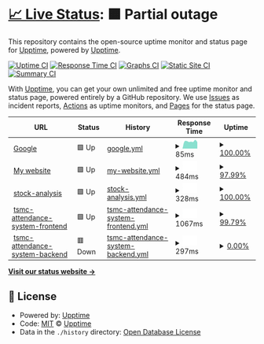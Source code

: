 # [📈 Live Status](https://demo.upptime.js.org): <!--live status--> **🟧 Partial outage**

This repository contains the open-source uptime monitor and status page for [Upptime](https://upptime.js.org), powered by [Upptime](https://github.com/upptime/upptime).

[![Uptime CI](https://github.com/upptime/upptime/workflows/Uptime%20CI/badge.svg)](https://github.com/upptime/upptime/actions?query=workflow%3A%22Uptime+CI%22)
[![Response Time CI](https://github.com/upptime/upptime/workflows/Response%20Time%20CI/badge.svg)](https://github.com/upptime/upptime/actions?query=workflow%3A%22Response+Time+CI%22)
[![Graphs CI](https://github.com/upptime/upptime/workflows/Graphs%20CI/badge.svg)](https://github.com/upptime/upptime/actions?query=workflow%3A%22Graphs+CI%22)
[![Static Site CI](https://github.com/upptime/upptime/workflows/Static%20Site%20CI/badge.svg)](https://github.com/upptime/upptime/actions?query=workflow%3A%22Static+Site+CI%22)
[![Summary CI](https://github.com/upptime/upptime/workflows/Summary%20CI/badge.svg)](https://github.com/upptime/upptime/actions?query=workflow%3A%22Summary+CI%22)

With [Upptime](https://upptime.js.org), you can get your own unlimited and free uptime monitor and status page, powered entirely by a GitHub repository. We use [Issues](https://github.com/upptime/upptime/issues) as incident reports, [Actions](https://github.com/upptime/upptime/actions) as uptime monitors, and [Pages](https://demo.upptime.js.org) for the status page.

<!--start: status pages-->
<!-- This summary is generated by Upptime (https://github.com/upptime/upptime) -->
<!-- Do not edit this manually, your changes will be overwritten -->
<!-- prettier-ignore -->
| URL | Status | History | Response Time | Uptime |
| --- | ------ | ------- | ------------- | ------ |
| <img alt="" src="https://icons.duckduckgo.com/ip3/www.google.com.ico" height="13"> [Google](https://www.google.com) | 🟩 Up | [google.yml](https://github.com/JunTingLin/upptime/commits/HEAD/history/google.yml) | <details><summary><img alt="Response time graph" src="./graphs/google/response-time-week.png" height="20"> 85ms</summary><br><a href="https://demo.upptime.js.org/history/google"><img alt="Response time 111" src="https://img.shields.io/endpoint?url=https%3A%2F%2Fraw.githubusercontent.com%2FJunTingLin%2Fupptime%2FHEAD%2Fapi%2Fgoogle%2Fresponse-time.json"></a><br><a href="https://demo.upptime.js.org/history/google"><img alt="24-hour response time 75" src="https://img.shields.io/endpoint?url=https%3A%2F%2Fraw.githubusercontent.com%2FJunTingLin%2Fupptime%2FHEAD%2Fapi%2Fgoogle%2Fresponse-time-day.json"></a><br><a href="https://demo.upptime.js.org/history/google"><img alt="7-day response time 85" src="https://img.shields.io/endpoint?url=https%3A%2F%2Fraw.githubusercontent.com%2FJunTingLin%2Fupptime%2FHEAD%2Fapi%2Fgoogle%2Fresponse-time-week.json"></a><br><a href="https://demo.upptime.js.org/history/google"><img alt="30-day response time 95" src="https://img.shields.io/endpoint?url=https%3A%2F%2Fraw.githubusercontent.com%2FJunTingLin%2Fupptime%2FHEAD%2Fapi%2Fgoogle%2Fresponse-time-month.json"></a><br><a href="https://demo.upptime.js.org/history/google"><img alt="1-year response time 112" src="https://img.shields.io/endpoint?url=https%3A%2F%2Fraw.githubusercontent.com%2FJunTingLin%2Fupptime%2FHEAD%2Fapi%2Fgoogle%2Fresponse-time-year.json"></a></details> | <details><summary><a href="https://demo.upptime.js.org/history/google">100.00%</a></summary><a href="https://demo.upptime.js.org/history/google"><img alt="All-time uptime 100.00%" src="https://img.shields.io/endpoint?url=https%3A%2F%2Fraw.githubusercontent.com%2FJunTingLin%2Fupptime%2FHEAD%2Fapi%2Fgoogle%2Fuptime.json"></a><br><a href="https://demo.upptime.js.org/history/google"><img alt="24-hour uptime 100.00%" src="https://img.shields.io/endpoint?url=https%3A%2F%2Fraw.githubusercontent.com%2FJunTingLin%2Fupptime%2FHEAD%2Fapi%2Fgoogle%2Fuptime-day.json"></a><br><a href="https://demo.upptime.js.org/history/google"><img alt="7-day uptime 100.00%" src="https://img.shields.io/endpoint?url=https%3A%2F%2Fraw.githubusercontent.com%2FJunTingLin%2Fupptime%2FHEAD%2Fapi%2Fgoogle%2Fuptime-week.json"></a><br><a href="https://demo.upptime.js.org/history/google"><img alt="30-day uptime 100.00%" src="https://img.shields.io/endpoint?url=https%3A%2F%2Fraw.githubusercontent.com%2FJunTingLin%2Fupptime%2FHEAD%2Fapi%2Fgoogle%2Fuptime-month.json"></a><br><a href="https://demo.upptime.js.org/history/google"><img alt="1-year uptime 99.99%" src="https://img.shields.io/endpoint?url=https%3A%2F%2Fraw.githubusercontent.com%2FJunTingLin%2Fupptime%2FHEAD%2Fapi%2Fgoogle%2Fuptime-year.json"></a></details>
| <img alt="" src="https://icons.duckduckgo.com/ip3/junting.info.ico" height="13"> [My website](https://junting.info/) | 🟩 Up | [my-website.yml](https://github.com/JunTingLin/upptime/commits/HEAD/history/my-website.yml) | <details><summary><img alt="Response time graph" src="./graphs/my-website/response-time-week.png" height="20"> 484ms</summary><br><a href="https://demo.upptime.js.org/history/my-website"><img alt="Response time 1525" src="https://img.shields.io/endpoint?url=https%3A%2F%2Fraw.githubusercontent.com%2FJunTingLin%2Fupptime%2FHEAD%2Fapi%2Fmy-website%2Fresponse-time.json"></a><br><a href="https://demo.upptime.js.org/history/my-website"><img alt="24-hour response time 520" src="https://img.shields.io/endpoint?url=https%3A%2F%2Fraw.githubusercontent.com%2FJunTingLin%2Fupptime%2FHEAD%2Fapi%2Fmy-website%2Fresponse-time-day.json"></a><br><a href="https://demo.upptime.js.org/history/my-website"><img alt="7-day response time 484" src="https://img.shields.io/endpoint?url=https%3A%2F%2Fraw.githubusercontent.com%2FJunTingLin%2Fupptime%2FHEAD%2Fapi%2Fmy-website%2Fresponse-time-week.json"></a><br><a href="https://demo.upptime.js.org/history/my-website"><img alt="30-day response time 458" src="https://img.shields.io/endpoint?url=https%3A%2F%2Fraw.githubusercontent.com%2FJunTingLin%2Fupptime%2FHEAD%2Fapi%2Fmy-website%2Fresponse-time-month.json"></a><br><a href="https://demo.upptime.js.org/history/my-website"><img alt="1-year response time 1133" src="https://img.shields.io/endpoint?url=https%3A%2F%2Fraw.githubusercontent.com%2FJunTingLin%2Fupptime%2FHEAD%2Fapi%2Fmy-website%2Fresponse-time-year.json"></a></details> | <details><summary><a href="https://demo.upptime.js.org/history/my-website">97.99%</a></summary><a href="https://demo.upptime.js.org/history/my-website"><img alt="All-time uptime 70.82%" src="https://img.shields.io/endpoint?url=https%3A%2F%2Fraw.githubusercontent.com%2FJunTingLin%2Fupptime%2FHEAD%2Fapi%2Fmy-website%2Fuptime.json"></a><br><a href="https://demo.upptime.js.org/history/my-website"><img alt="24-hour uptime 94.98%" src="https://img.shields.io/endpoint?url=https%3A%2F%2Fraw.githubusercontent.com%2FJunTingLin%2Fupptime%2FHEAD%2Fapi%2Fmy-website%2Fuptime-day.json"></a><br><a href="https://demo.upptime.js.org/history/my-website"><img alt="7-day uptime 97.99%" src="https://img.shields.io/endpoint?url=https%3A%2F%2Fraw.githubusercontent.com%2FJunTingLin%2Fupptime%2FHEAD%2Fapi%2Fmy-website%2Fuptime-week.json"></a><br><a href="https://demo.upptime.js.org/history/my-website"><img alt="30-day uptime 99.48%" src="https://img.shields.io/endpoint?url=https%3A%2F%2Fraw.githubusercontent.com%2FJunTingLin%2Fupptime%2FHEAD%2Fapi%2Fmy-website%2Fuptime-month.json"></a><br><a href="https://demo.upptime.js.org/history/my-website"><img alt="1-year uptime 79.22%" src="https://img.shields.io/endpoint?url=https%3A%2F%2Fraw.githubusercontent.com%2FJunTingLin%2Fupptime%2FHEAD%2Fapi%2Fmy-website%2Fuptime-year.json"></a></details>
| <img alt="" src="https://icons.duckduckgo.com/ip3/140.112.91.62.ico" height="13"> [stock-analysis](http://140.112.91.62:5000/) | 🟩 Up | [stock-analysis.yml](https://github.com/JunTingLin/upptime/commits/HEAD/history/stock-analysis.yml) | <details><summary><img alt="Response time graph" src="./graphs/stock-analysis/response-time-week.png" height="20"> 328ms</summary><br><a href="https://demo.upptime.js.org/history/stock-analysis"><img alt="Response time 337" src="https://img.shields.io/endpoint?url=https%3A%2F%2Fraw.githubusercontent.com%2FJunTingLin%2Fupptime%2FHEAD%2Fapi%2Fstock-analysis%2Fresponse-time.json"></a><br><a href="https://demo.upptime.js.org/history/stock-analysis"><img alt="24-hour response time 386" src="https://img.shields.io/endpoint?url=https%3A%2F%2Fraw.githubusercontent.com%2FJunTingLin%2Fupptime%2FHEAD%2Fapi%2Fstock-analysis%2Fresponse-time-day.json"></a><br><a href="https://demo.upptime.js.org/history/stock-analysis"><img alt="7-day response time 328" src="https://img.shields.io/endpoint?url=https%3A%2F%2Fraw.githubusercontent.com%2FJunTingLin%2Fupptime%2FHEAD%2Fapi%2Fstock-analysis%2Fresponse-time-week.json"></a><br><a href="https://demo.upptime.js.org/history/stock-analysis"><img alt="30-day response time 337" src="https://img.shields.io/endpoint?url=https%3A%2F%2Fraw.githubusercontent.com%2FJunTingLin%2Fupptime%2FHEAD%2Fapi%2Fstock-analysis%2Fresponse-time-month.json"></a><br><a href="https://demo.upptime.js.org/history/stock-analysis"><img alt="1-year response time 337" src="https://img.shields.io/endpoint?url=https%3A%2F%2Fraw.githubusercontent.com%2FJunTingLin%2Fupptime%2FHEAD%2Fapi%2Fstock-analysis%2Fresponse-time-year.json"></a></details> | <details><summary><a href="https://demo.upptime.js.org/history/stock-analysis">100.00%</a></summary><a href="https://demo.upptime.js.org/history/stock-analysis"><img alt="All-time uptime 85.10%" src="https://img.shields.io/endpoint?url=https%3A%2F%2Fraw.githubusercontent.com%2FJunTingLin%2Fupptime%2FHEAD%2Fapi%2Fstock-analysis%2Fuptime.json"></a><br><a href="https://demo.upptime.js.org/history/stock-analysis"><img alt="24-hour uptime 100.00%" src="https://img.shields.io/endpoint?url=https%3A%2F%2Fraw.githubusercontent.com%2FJunTingLin%2Fupptime%2FHEAD%2Fapi%2Fstock-analysis%2Fuptime-day.json"></a><br><a href="https://demo.upptime.js.org/history/stock-analysis"><img alt="7-day uptime 100.00%" src="https://img.shields.io/endpoint?url=https%3A%2F%2Fraw.githubusercontent.com%2FJunTingLin%2Fupptime%2FHEAD%2Fapi%2Fstock-analysis%2Fuptime-week.json"></a><br><a href="https://demo.upptime.js.org/history/stock-analysis"><img alt="30-day uptime 76.80%" src="https://img.shields.io/endpoint?url=https%3A%2F%2Fraw.githubusercontent.com%2FJunTingLin%2Fupptime%2FHEAD%2Fapi%2Fstock-analysis%2Fuptime-month.json"></a><br><a href="https://demo.upptime.js.org/history/stock-analysis"><img alt="1-year uptime 85.10%" src="https://img.shields.io/endpoint?url=https%3A%2F%2Fraw.githubusercontent.com%2FJunTingLin%2Fupptime%2FHEAD%2Fapi%2Fstock-analysis%2Fuptime-year.json"></a></details>
| <img alt="" src="https://icons.duckduckgo.com/ip3/tsmc-attendance-system.junting.info.ico" height="13"> [tsmc-attendance-system-frontend](https://tsmc-attendance-system.junting.info/) | 🟩 Up | [tsmc-attendance-system-frontend.yml](https://github.com/JunTingLin/upptime/commits/HEAD/history/tsmc-attendance-system-frontend.yml) | <details><summary><img alt="Response time graph" src="./graphs/tsmc-attendance-system-frontend/response-time-week.png" height="20"> 1067ms</summary><br><a href="https://demo.upptime.js.org/history/tsmc-attendance-system-frontend"><img alt="Response time 400" src="https://img.shields.io/endpoint?url=https%3A%2F%2Fraw.githubusercontent.com%2FJunTingLin%2Fupptime%2FHEAD%2Fapi%2Ftsmc-attendance-system-frontend%2Fresponse-time.json"></a><br><a href="https://demo.upptime.js.org/history/tsmc-attendance-system-frontend"><img alt="24-hour response time 377" src="https://img.shields.io/endpoint?url=https%3A%2F%2Fraw.githubusercontent.com%2FJunTingLin%2Fupptime%2FHEAD%2Fapi%2Ftsmc-attendance-system-frontend%2Fresponse-time-day.json"></a><br><a href="https://demo.upptime.js.org/history/tsmc-attendance-system-frontend"><img alt="7-day response time 1067" src="https://img.shields.io/endpoint?url=https%3A%2F%2Fraw.githubusercontent.com%2FJunTingLin%2Fupptime%2FHEAD%2Fapi%2Ftsmc-attendance-system-frontend%2Fresponse-time-week.json"></a><br><a href="https://demo.upptime.js.org/history/tsmc-attendance-system-frontend"><img alt="30-day response time 584" src="https://img.shields.io/endpoint?url=https%3A%2F%2Fraw.githubusercontent.com%2FJunTingLin%2Fupptime%2FHEAD%2Fapi%2Ftsmc-attendance-system-frontend%2Fresponse-time-month.json"></a><br><a href="https://demo.upptime.js.org/history/tsmc-attendance-system-frontend"><img alt="1-year response time 400" src="https://img.shields.io/endpoint?url=https%3A%2F%2Fraw.githubusercontent.com%2FJunTingLin%2Fupptime%2FHEAD%2Fapi%2Ftsmc-attendance-system-frontend%2Fresponse-time-year.json"></a></details> | <details><summary><a href="https://demo.upptime.js.org/history/tsmc-attendance-system-frontend">99.79%</a></summary><a href="https://demo.upptime.js.org/history/tsmc-attendance-system-frontend"><img alt="All-time uptime 99.98%" src="https://img.shields.io/endpoint?url=https%3A%2F%2Fraw.githubusercontent.com%2FJunTingLin%2Fupptime%2FHEAD%2Fapi%2Ftsmc-attendance-system-frontend%2Fuptime.json"></a><br><a href="https://demo.upptime.js.org/history/tsmc-attendance-system-frontend"><img alt="24-hour uptime 100.00%" src="https://img.shields.io/endpoint?url=https%3A%2F%2Fraw.githubusercontent.com%2FJunTingLin%2Fupptime%2FHEAD%2Fapi%2Ftsmc-attendance-system-frontend%2Fuptime-day.json"></a><br><a href="https://demo.upptime.js.org/history/tsmc-attendance-system-frontend"><img alt="7-day uptime 99.79%" src="https://img.shields.io/endpoint?url=https%3A%2F%2Fraw.githubusercontent.com%2FJunTingLin%2Fupptime%2FHEAD%2Fapi%2Ftsmc-attendance-system-frontend%2Fuptime-week.json"></a><br><a href="https://demo.upptime.js.org/history/tsmc-attendance-system-frontend"><img alt="30-day uptime 99.95%" src="https://img.shields.io/endpoint?url=https%3A%2F%2Fraw.githubusercontent.com%2FJunTingLin%2Fupptime%2FHEAD%2Fapi%2Ftsmc-attendance-system-frontend%2Fuptime-month.json"></a><br><a href="https://demo.upptime.js.org/history/tsmc-attendance-system-frontend"><img alt="1-year uptime 99.98%" src="https://img.shields.io/endpoint?url=https%3A%2F%2Fraw.githubusercontent.com%2FJunTingLin%2Fupptime%2FHEAD%2Fapi%2Ftsmc-attendance-system-frontend%2Fuptime-year.json"></a></details>
| <img alt="" src="https://icons.duckduckgo.com/ip3/attendance-system-api-752674193588.asia-east1.run.app.ico" height="13"> [tsmc-attendance-system-backend](https://attendance-system-api-752674193588.asia-east1.run.app/swagger-ui/index.html) | 🟥 Down | [tsmc-attendance-system-backend.yml](https://github.com/JunTingLin/upptime/commits/HEAD/history/tsmc-attendance-system-backend.yml) | <details><summary><img alt="Response time graph" src="./graphs/tsmc-attendance-system-backend/response-time-week.png" height="20"> 297ms</summary><br><a href="https://demo.upptime.js.org/history/tsmc-attendance-system-backend"><img alt="Response time 319" src="https://img.shields.io/endpoint?url=https%3A%2F%2Fraw.githubusercontent.com%2FJunTingLin%2Fupptime%2FHEAD%2Fapi%2Ftsmc-attendance-system-backend%2Fresponse-time.json"></a><br><a href="https://demo.upptime.js.org/history/tsmc-attendance-system-backend"><img alt="24-hour response time 415" src="https://img.shields.io/endpoint?url=https%3A%2F%2Fraw.githubusercontent.com%2FJunTingLin%2Fupptime%2FHEAD%2Fapi%2Ftsmc-attendance-system-backend%2Fresponse-time-day.json"></a><br><a href="https://demo.upptime.js.org/history/tsmc-attendance-system-backend"><img alt="7-day response time 297" src="https://img.shields.io/endpoint?url=https%3A%2F%2Fraw.githubusercontent.com%2FJunTingLin%2Fupptime%2FHEAD%2Fapi%2Ftsmc-attendance-system-backend%2Fresponse-time-week.json"></a><br><a href="https://demo.upptime.js.org/history/tsmc-attendance-system-backend"><img alt="30-day response time 300" src="https://img.shields.io/endpoint?url=https%3A%2F%2Fraw.githubusercontent.com%2FJunTingLin%2Fupptime%2FHEAD%2Fapi%2Ftsmc-attendance-system-backend%2Fresponse-time-month.json"></a><br><a href="https://demo.upptime.js.org/history/tsmc-attendance-system-backend"><img alt="1-year response time 319" src="https://img.shields.io/endpoint?url=https%3A%2F%2Fraw.githubusercontent.com%2FJunTingLin%2Fupptime%2FHEAD%2Fapi%2Ftsmc-attendance-system-backend%2Fresponse-time-year.json"></a></details> | <details><summary><a href="https://demo.upptime.js.org/history/tsmc-attendance-system-backend">0.00%</a></summary><a href="https://demo.upptime.js.org/history/tsmc-attendance-system-backend"><img alt="All-time uptime 14.79%" src="https://img.shields.io/endpoint?url=https%3A%2F%2Fraw.githubusercontent.com%2FJunTingLin%2Fupptime%2FHEAD%2Fapi%2Ftsmc-attendance-system-backend%2Fuptime.json"></a><br><a href="https://demo.upptime.js.org/history/tsmc-attendance-system-backend"><img alt="24-hour uptime 0.00%" src="https://img.shields.io/endpoint?url=https%3A%2F%2Fraw.githubusercontent.com%2FJunTingLin%2Fupptime%2FHEAD%2Fapi%2Ftsmc-attendance-system-backend%2Fuptime-day.json"></a><br><a href="https://demo.upptime.js.org/history/tsmc-attendance-system-backend"><img alt="7-day uptime 0.00%" src="https://img.shields.io/endpoint?url=https%3A%2F%2Fraw.githubusercontent.com%2FJunTingLin%2Fupptime%2FHEAD%2Fapi%2Ftsmc-attendance-system-backend%2Fuptime-week.json"></a><br><a href="https://demo.upptime.js.org/history/tsmc-attendance-system-backend"><img alt="30-day uptime 0.00%" src="https://img.shields.io/endpoint?url=https%3A%2F%2Fraw.githubusercontent.com%2FJunTingLin%2Fupptime%2FHEAD%2Fapi%2Ftsmc-attendance-system-backend%2Fuptime-month.json"></a><br><a href="https://demo.upptime.js.org/history/tsmc-attendance-system-backend"><img alt="1-year uptime 14.79%" src="https://img.shields.io/endpoint?url=https%3A%2F%2Fraw.githubusercontent.com%2FJunTingLin%2Fupptime%2FHEAD%2Fapi%2Ftsmc-attendance-system-backend%2Fuptime-year.json"></a></details>

<!--end: status pages-->

[**Visit our status website →**](https://demo.upptime.js.org)

## 📄 License

- Powered by: [Upptime](https://github.com/upptime/upptime)
- Code: [MIT](./LICENSE) © [Upptime](https://upptime.js.org)
- Data in the `./history` directory: [Open Database License](https://opendatacommons.org/licenses/odbl/1-0/)
